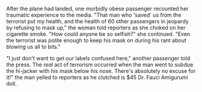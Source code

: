 
After the plane had landed, one morbidly obese passenger recounted her traumatic experience to the media. "That man who 'saved' us from the terrorist put my health, and the health of 60 other passengers in jeopardy by refusing to mask up," the woman told reporters as she choked on her cigarette smoke. "How could anyone be so selfish?" she continued. "Even the terrorist was polite enough to keep his mask on during his rant about blowing us all to bits."

"I just don't want to get our labels confused here," another passenger told the press. The *real* act of terrorism occurred when the man went to subdue the hi-jacker with his mask below his nose. There's absolutely no excuse for it!" the man yelled to reporters as he clutched is $45 Dr. Fauci Amigurumi doll.

